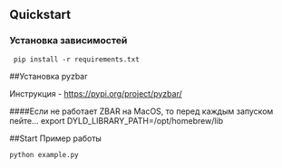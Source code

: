 ## Quickstart

### Установка зависимостей
     pip install -r requirements.txt

##Установка pyzbar   
    
Инструкция - https://pypi.org/project/pyzbar/    
    
####Если не работает ZBAR на MacOS, то перед каждым запуском пейте...
    export DYLD_LIBRARY_PATH=/opt/homebrew/lib
 
##Start
Пример работы
    
    python example.py